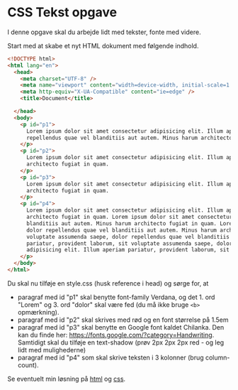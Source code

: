 # CSS Tekst opgave

I denne opgave skal du arbejde lidt med tekster, fonte med videre.

Start med at skabe et nyt HTML dokument med følgende indhold.

```html
<!DOCTYPE html>
<html lang="en">
  <head>
    <meta charset="UTF-8" />
    <meta name="viewport" content="width=device-width, initial-scale=1.0" />
    <meta http-equiv="X-UA-Compatible" content="ie=edge" />
    <title>Document</title>

  </head>
  <body>
    <p id="p1">
      Lorem ipsum dolor sit amet consectetur adipisicing elit. Illum aperiam pariatur, provident laborum, sit voluptate assumenda saepe, dolor
      repellendus quae vel blanditiis aut autem. Minus harum architecto fugiat in quam.
    </p>
    <p id="p2">
      Lorem ipsum dolor sit amet consectetur adipisicing elit. Illum aperiam pariatur, provident laborum, sit voluptate assumenda saepe, dolor repellendus quae vel blanditiis aut autem. Minus harum
      architecto fugiat in quam.
    </p>
    <p id="p3">
      Lorem ipsum dolor sit amet consectetur adipisicing elit. Illum aperiam pariatur, provident laborum, sit voluptate assumenda saepe, dolor repellendus quae vel blanditiis aut autem. Minus harum
      architecto fugiat in quam.
    </p>
    <p id="p4">
      Lorem ipsum dolor sit amet consectetur adipisicing elit. Illum aperiam pariatur, provident laborum, sit voluptate assumenda saepe, dolor repellendus quae vel blanditiis aut autem. Minus harum
      architecto fugiat in quam. Lorem ipsum dolor sit amet consectetur adipisicing elit. Illum aperiam pariatur, provident laborum, sit voluptate assumenda saepe, dolor repellendus quae vel
      blanditiis aut autem. Minus harum architecto fugiat in quam. Lorem ipsum dolor sit amet consectetur adipisicing elit. Illum aperiam pariatur, provident laborum, sit voluptate assumenda saepe,
      dolor repellendus quae vel blanditiis aut autem. Minus harum architecto fugiat in quam. Lorem ipsum dolor sit amet consectetur adipisicing elit. Illum aperiam pariatur, provident laborum, sit
      voluptate assumenda saepe, dolor repellendus quae vel blanditiis aut autem. Minus harum architecto fugiat in quam. Lorem ipsum dolor sit amet consectetur adipisicing elit. Illum aperiam
      pariatur, provident laborum, sit voluptate assumenda saepe, dolor repellendus quae vel blanditiis aut autem. Minus harum architecto fugiat in quam. Lorem ipsum dolor sit amet consectetur
      adipisicing elit. Illum aperiam pariatur, provident laborum, sit voluptate assumenda saepe, dolor repellendus quae vel blanditiis aut autem. Minus harum architecto fugiat in quam.
    </p>
  </body>
</html>
```

Du skal nu tilføje en style.css (husk reference i head) og sørge for, at 

- paragraf med id "p1" skal benytte font-family Verdana, og det 1. ord "Lorem" og 3. ord "dolor" skal være fed (du må ikke bruge ```<b>``` opmærkning).
- paragraf med id "p2" skal skrives med rød og en font størrelse på 1.5em
- paragraf med id "p3" skal benytte en Google font kaldet Chilanka. Den kan du finde her: https://fonts.google.com/?category=Handwriting. Samtidigt skal du tilføje en text-shadow (prøv 2px 2px 2px red - og leg lidt med mulighederne)
- paragraf med id "p4" som skal skrive teksten i 3 kolonner (brug column-count).

Se eventuelt min løsning på [html](index.html) og [css](style.css).
